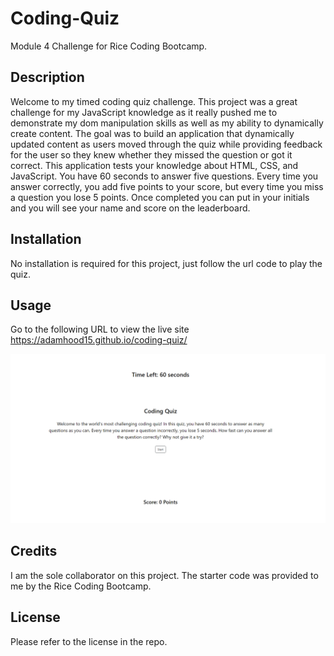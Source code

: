 # Coding-Quiz
Module 4 Challenge for Rice Coding Bootcamp.

## Description
Welcome to my timed coding quiz challenge. This project was a great challenge for my JavaScript knowledge as it really pushed me to demonstrate my dom manipulation skills as well as my ability to dynamically create content. The goal was to build an application that dynamically updated content as users moved through the quiz while providing feedback for the user so they knew whether they missed the question or got it correct. This application tests your knowledge about HTML, CSS, and JavaScript. You have 60 seconds to answer five questions. Every time you answer correctly, you add five points to your score, but every time you miss a question you lose 5 points. Once completed you can put in your initials and you will see your name and score on the leaderboard. 

## Installation
No installation is required for this project, just follow the url code to play the quiz. 

## Usage
Go to the following URL to view the live site https://adamhood15.github.io/coding-quiz/ 

![Webpage screenshot](./assets/images/Screenshot%202023-03-20%20064645.png)

## Credits
I am the sole collaborator on this project. The starter code was provided to me by the Rice Coding Bootcamp.

## License
Please refer to the license in the repo.

